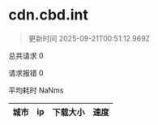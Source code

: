 
  # cdn.cbd.int

  > 更新时间 2025-09-21T00:51:12.969Z
  
  总共请求 0

  请求报错 0

  平均耗时 NaNms

|城市|ip|下载大小|速度|
|-----|----------|---|---|

  